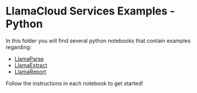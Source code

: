 # LlamaCloud Services Examples - Python

In this folder you will find several python notebooks that contain examples regarding:

- [LlamaParse](./parse/)
- [LlamaExtract](./extract/)
- [LlamaReport](./report/)

Follow the instructions in each notebook to get started!

